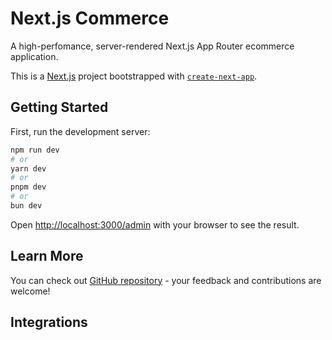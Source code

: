# Next.js Commerce

A high-perfomance, server-rendered Next.js App Router ecommerce application.

This is a [Next.js](https://nextjs.org) project bootstrapped with [`create-next-app`](https://nextjs.org/docs/app/api-reference/cli/create-next-app).

## Getting Started

First, run the development server:

```bash
npm run dev
# or
yarn dev
# or
pnpm dev
# or
bun dev
```

Open [http://localhost:3000/admin](http://localhost:3000/admin) with your browser to see the result.

## Learn More

You can check out [GitHub repository](https://github.com/vinfolinematrix) - your feedback and contributions are welcome!

## Integrations
